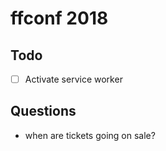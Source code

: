 # ffconf 2018

## Todo

- [ ] Activate service worker

## Questions

- when are tickets going on sale?
